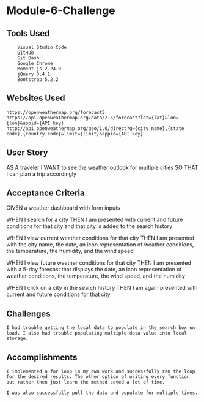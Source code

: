 # Module-6-Challenge

## Tools Used

        Visual Studio Code
        GitHub
        Git Bash
        Google Chrome
        Moment js 2.24.0
        jQuery 3.4.1
        Bootstrap 5.2.2

## Websites Used

    https://openweathermap.org/forecast5
    https://api.openweathermap.org/data/2.5/forecast?lat={lat}&lon={lon}&appid={API key}
    http://api.openweathermap.org/geo/1.0/direct?q={city name},{state code},{country code}&limit={limit}&appid={API key}


## User Story

AS A traveler
I WANT to see the weather outlook for multiple cities
SO THAT I can plan a trip accordingly

## Acceptance Criteria

GIVEN a weather dashboard with form inputs


WHEN I search for a city
THEN I am presented with current and future conditions for that city and that city is added to the search history

WHEN I view current weather conditions for that city
THEN I am presented with the city name, the date, an icon representation of weather conditions, the temperature, the humidity, and the wind speed

WHEN I view future weather conditions for that city
THEN I am presented with a 5-day forecast that displays the date, an icon representation of weather conditions, the temperature, the wind speed, and the humidity

WHEN I click on a city in the search history
THEN I am again presented with current and future conditions for that city

## Challenges

    I had trouble getting the local data to populate in the search box on load. I also had trouble populating multiple data value into local storage. 

## Accomplishments

    I implemented a for loop in my own work and successfully ran the loop for the desired results. The other option of writing every function out rather then just learn the method saved a lot of time.

    I was also successfully pull the data and populate for multiple times. 
